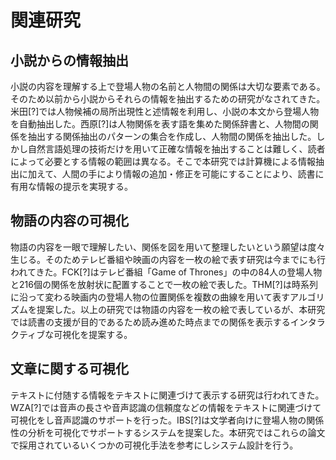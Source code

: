 # 関連研究
## 小説からの情報抽出

小説の内容を理解する上で登場人物の名前と人物間の関係は大切な要素である。そのため以前から小説からそれらの情報を抽出するための研究がなされてきた。米田[?]では人物候補の局所出現性と述情報を利用し、小説の本文から登場人物を自動抽出した。西原[?]は人物関係を表す語を集めた関係辞書と、人物間の関係を抽出する関係抽出のパターンの集合を作成し、人物間の関係を抽出した。しかし自然言語処理の技術だけを用いて正確な情報を抽出することは難しく、読者によって必要とする情報の範囲は異なる。そこで本研究では計算機による情報抽出に加えて、人間の手により情報の追加・修正を可能にすることにより、読書に有用な情報の提示を実現する。

## 物語の内容の可視化
物語の内容を一眼で理解したい、関係を図を用いて整理したいという願望は度々生じる。そのためテレビ番組や映画の内容を一枚の絵で表す研究は今までにも行われてきた。FCK[?]はテレビ番組「Game of Thrones」の中の84人の登場人物と216個の関係を放射状に配置することで一枚の絵で表した。THM[?]は時系列に沿って変わる映画内の登場人物の位置関係を複数の曲線を用いて表すアルゴリズムを提案した。以上の研究では物語の内容を一枚の絵で表しているが、本研究では読書の支援が目的であるため読み進めた時点までの関係を表示するインタラクティブな可視化を提案する。

## 文章に関する可視化
テキストに付随する情報をテキストに関連づけて表示する研究は行われてきた。WZA[?]では音声の長さや音声認識の信頼度などの情報をテキストに関連づけて可視化をし音声認識のサポートを行った。IBS[?]は文学者向けに登場人物の関係性の分析を可視化でサポートするシステムを提案した。本研究ではこれらの論文で採用されているいくつかの可視化手法を参考にしシステム設計を行う。

